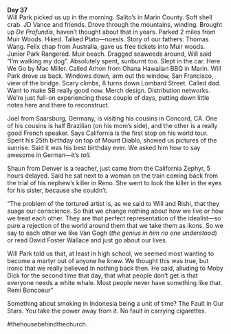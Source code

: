 **Day 37**  
Will Park picked us up in the morning. Salito’s in Marin County. Soft shell crab. JD Vance and friends. Drove through the mountains, winding. Brought up *De Profundis*, haven’t thought about that in years. Parked 2 miles from Muir Woods. Hiked. Talked Plato—noesis. Story of our fathers: Thomas Wang. Felix chap from Australia, gave us free tickets into Muir woods. Junior Park Rangered. Muir beach. Dragged seaweeds around, Will said “I’m walking my dog”. Absolutely spent, sunburnt too. Slept in the car. Here We Go by Mac Miller. Called Arhon from Ohana Hawaiian BBQ in Marin. Will Park drove us back. Windows down, arm out the window, San Francisco, view of the bridge. Scary climbs, 8 turns down Lombard Street. Called dad. Want to make SB really good now. Merch design. Distribution networks. We’re just full-on experiencing these couple of days, putting down little notes here and there to reconstruct. 

Joel from Saarsburg, Germany, is visiting his cousins in Concord, CA. One of his cousins is half Brazilian (on his mom’s side), and the other is a really good French speaker. Says California is the first stop on his world tour. Spent his 25th birthday on top of Mount Diablo, showed us pictures of the sunrise. Said it was his best birthday ever. We asked him how to say awesome in German—it’s *toll.* 

Shaun from Denver is a teacher, just came from the California Zephyr, 5 hours delayed. Said he sat next to a woman on the train coming back from the trial of his nephew’s killer in Reno. She went to look the killer in the eyes for his sister, because she couldn’t. 

“The problem of the tortured artist is, as we said to Will and Rishi, that they suage our conscience. So that we change nothing about how we live or how we treat each other. They are that perfect representation of the idealist—so pure a rejection of the world around them that we take them as ikons. So we say to each other we like Van Gogh (*the genius in him no one understood*) or read David Foster Wallace and just go about our lives. 

Will Park told us that, at least in high school, we seemed most wanting to become a martyr out of anyone he knew. We thought this was true, but ironic that we really believed in nothing back then. He said, alluding to Moby Dick for the second time that day, that what people don’t get is that everyone needs a white whale. Most people never have something like that. Remi Boncoeur”

Something about smoking in Indonesia being a unit of time? The Fault in Our Stars. You take the power away from it. No fault in carrying cigarettes.

\#thehousebehindthechurch.